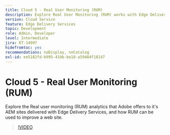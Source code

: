 ```yaml
---
title: Cloud 5 - Real User Monitoring (RUM)
description: Explore Real User Monitoring (RUM) works with Edge Delivery Services.
version: Cloud Service
feature: Edge Delivery Services
topic: Development
role: Admin, Developer
level: Intermediate
jira: KT-14997
hidefromtoc: yes
recommendations: noDisplay, noCatalog
exl-id: ee5182fd-b995-419b-be18-a59484f18147
---
```

# Cloud 5 - Real User Monitoring (RUM)

Explore the  Real user monitoring (RUM) analytics that Adobe offers to it's AEM sites delivered with Edge Delivery Services, and how RUM can be used to improve a web site.

>[!VIDEO](https://video.tv.adobe.com/v/3427495?quality=12&learn=on)
